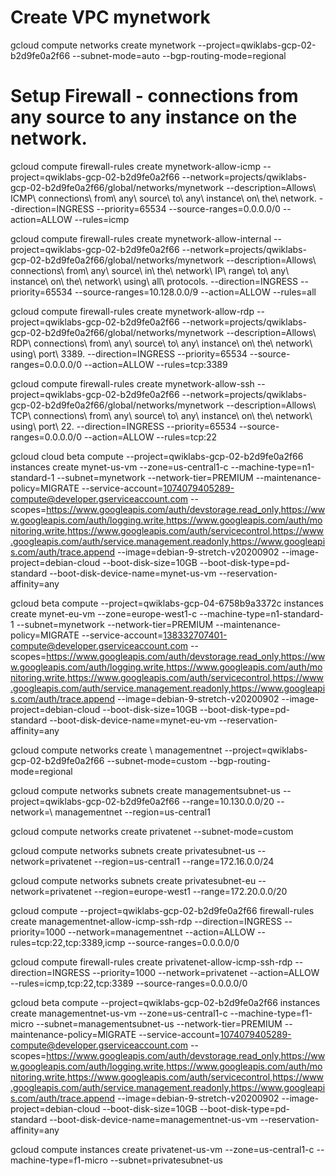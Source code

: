 # Create VPC mynetwork
gcloud compute networks create mynetwork --project=qwiklabs-gcp-02-b2d9fe0a2f66 --subnet-mode=auto --bgp-routing-mode=regional

# Setup Firewall - connections from any  source to any  instance on the network. 
gcloud compute firewall-rules create mynetwork-allow-icmp --project=qwiklabs-gcp-02-b2d9fe0a2f66 --network=projects/qwiklabs-gcp-02-b2d9fe0a2f66/global/networks/mynetwork --description=Allows\ ICMP\ connections\ from\ any\ source\ to\ any\ instance\ on\ the\ network. --direction=INGRESS --priority=65534 --source-ranges=0.0.0.0/0 --action=ALLOW --rules=icmp

gcloud compute firewall-rules create mynetwork-allow-internal --project=qwiklabs-gcp-02-b2d9fe0a2f66 --network=projects/qwiklabs-gcp-02-b2d9fe0a2f66/global/networks/mynetwork --description=Allows\ connections\ from\ any\ source\ in\ the\ network\ IP\ range\ to\ any\ instance\ on\ the\ network\ using\ all\ protocols. --direction=INGRESS --priority=65534 --source-ranges=10.128.0.0/9 --action=ALLOW --rules=all

gcloud compute firewall-rules create mynetwork-allow-rdp --project=qwiklabs-gcp-02-b2d9fe0a2f66 --network=projects/qwiklabs-gcp-02-b2d9fe0a2f66/global/networks/mynetwork --description=Allows\ RDP\ connections\ from\ any\ source\ to\ any\ instance\ on\ the\ network\ using\ port\ 3389. --direction=INGRESS --priority=65534 --source-ranges=0.0.0.0/0 --action=ALLOW --rules=tcp:3389

gcloud compute firewall-rules create mynetwork-allow-ssh --project=qwiklabs-gcp-02-b2d9fe0a2f66 --network=projects/qwiklabs-gcp-02-b2d9fe0a2f66/global/networks/mynetwork --description=Allows\ TCP\ connections\ from\ any\ source\ to\ any\ instance\ on\ the\ network\ using\ port\ 22. --direction=INGRESS --priority=65534 --source-ranges=0.0.0.0/0 --action=ALLOW --rules=tcp:22

gcloud cloud beta compute --project=qwiklabs-gcp-02-b2d9fe0a2f66 instances create mynet-us-vm --zone=us-central1-c --machine-type=n1-standard-1 --subnet=mynetwork --network-tier=PREMIUM --maintenance-policy=MIGRATE --service-account=1074079405289-compute@developer.gserviceaccount.com --scopes=https://www.googleapis.com/auth/devstorage.read_only,https://www.googleapis.com/auth/logging.write,https://www.googleapis.com/auth/monitoring.write,https://www.googleapis.com/auth/servicecontrol,https://www.googleapis.com/auth/service.management.readonly,https://www.googleapis.com/auth/trace.append --image=debian-9-stretch-v20200902 --image-project=debian-cloud --boot-disk-size=10GB --boot-disk-type=pd-standard --boot-disk-device-name=mynet-us-vm --reservation-affinity=any


gcloud beta compute --project=qwiklabs-gcp-04-6758b9a3372c instances create mynet-eu-vm --zone=europe-west1-c --machine-type=n1-standard-1 --subnet=mynetwork --network-tier=PREMIUM --maintenance-policy=MIGRATE --service-account=138332707401-compute@developer.gserviceaccount.com --scopes=https://www.googleapis.com/auth/devstorage.read_only,https://www.googleapis.com/auth/logging.write,https://www.googleapis.com/auth/monitoring.write,https://www.googleapis.com/auth/servicecontrol,https://www.googleapis.com/auth/service.management.readonly,https://www.googleapis.com/auth/trace.append --image=debian-9-stretch-v20200902 --image-project=debian-cloud --boot-disk-size=10GB --boot-disk-type=pd-standard --boot-disk-device-name=mynet-eu-vm --reservation-affinity=any

gcloud compute networks create \ managementnet --project=qwiklabs-gcp-02-b2d9fe0a2f66 --subnet-mode=custom --bgp-routing-mode=regional

gcloud compute networks subnets create managementsubnet-us --project=qwiklabs-gcp-02-b2d9fe0a2f66 --range=10.130.0.0/20 --network=\ managementnet --region=us-central1

gcloud compute networks create privatenet --subnet-mode=custom

gcloud compute networks subnets create privatesubnet-us --network=privatenet --region=us-central1 --range=172.16.0.0/24

gcloud compute networks subnets create privatesubnet-eu --network=privatenet --region=europe-west1 --range=172.20.0.0/20


gcloud compute --project=qwiklabs-gcp-02-b2d9fe0a2f66 firewall-rules create managementnet-allow-icmp-ssh-rdp --direction=INGRESS --priority=1000 --network=managementnet --action=ALLOW --rules=tcp:22,tcp:3389,icmp --source-ranges=0.0.0.0/0

gcloud compute firewall-rules create privatenet-allow-icmp-ssh-rdp --direction=INGRESS --priority=1000 --network=privatenet --action=ALLOW --rules=icmp,tcp:22,tcp:3389 --source-ranges=0.0.0.0/0

gcloud beta compute --project=qwiklabs-gcp-02-b2d9fe0a2f66 instances create managementnet-us-vm --zone=us-central1-c --machine-type=f1-micro --subnet=managementsubnet-us --network-tier=PREMIUM --maintenance-policy=MIGRATE --service-account=1074079405289-compute@developer.gserviceaccount.com --scopes=https://www.googleapis.com/auth/devstorage.read_only,https://www.googleapis.com/auth/logging.write,https://www.googleapis.com/auth/monitoring.write,https://www.googleapis.com/auth/servicecontrol,https://www.googleapis.com/auth/service.management.readonly,https://www.googleapis.com/auth/trace.append --image=debian-9-stretch-v20200902 --image-project=debian-cloud --boot-disk-size=10GB --boot-disk-type=pd-standard --boot-disk-device-name=managementnet-us-vm --reservation-affinity=any

gcloud compute instances create privatenet-us-vm --zone=us-central1-c --machine-type=f1-micro --subnet=privatesubnet-us



